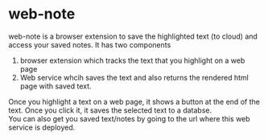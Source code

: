 # web-note
web-note is a browser extension to save the highlighted text (to cloud) and access your saved notes. It has two components
1. browser extension which tracks the text that you highlight on a web page
2. Web service whcih saves the text and also returns the rendered html page with saved text. 

Once you highlight a text on a web page, it shows a button at the end of the text. Once you click it, it saves the selected text to a databse.  
You can also get you saved text/notes by going to the url where this web service is deployed.
